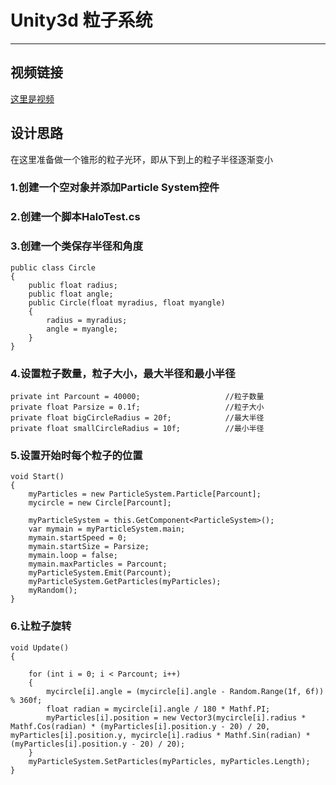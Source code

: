 # Unity3d 粒子系统
-----

## 视频链接
[这里是视频]()
## 设计思路
在这里准备做一个锥形的粒子光环，即从下到上的粒子半径逐渐变小

### 1.创建一个空对象并添加Particle System控件

### 2.创建一个脚本HaloTest.cs

### 3.创建一个类保存半径和角度
	public class Circle
    {
        public float radius;
        public float angle;
        public Circle(float myradius, float myangle)
        {
            radius = myradius;
            angle = myangle;
        }
    }

### 4.设置粒子数量，粒子大小，最大半径和最小半径
	private int Parcount = 40000;                   //粒子数量
    private float Parsize = 0.1f;                   //粒子大小
    private float bigCircleRadius = 20f;            //最大半径
    private float smallCircleRadius = 10f;          //最小半径

### 5.设置开始时每个粒子的位置
    void Start()
    {
        myParticles = new ParticleSystem.Particle[Parcount];
        mycircle = new Circle[Parcount];

        myParticleSystem = this.GetComponent<ParticleSystem>();
        var mymain = myParticleSystem.main;
        mymain.startSpeed = 0;
        mymain.startSize = Parsize;
        mymain.loop = false;
        mymain.maxParticles = Parcount;
        myParticleSystem.Emit(Parcount);
        myParticleSystem.GetParticles(myParticles);
        myRandom();
    }

### 6.让粒子旋转
	void Update()
    {
        
        for (int i = 0; i < Parcount; i++)
        {              
            mycircle[i].angle = (mycircle[i].angle - Random.Range(1f, 6f)) % 360f;
            float radian = mycircle[i].angle / 180 * Mathf.PI;
            myParticles[i].position = new Vector3(mycircle[i].radius * Mathf.Cos(radian) * (myParticles[i].position.y - 20) / 20, myParticles[i].position.y, mycircle[i].radius * Mathf.Sin(radian) * (myParticles[i].position.y - 20) / 20);
        }
        myParticleSystem.SetParticles(myParticles, myParticles.Length);
    }